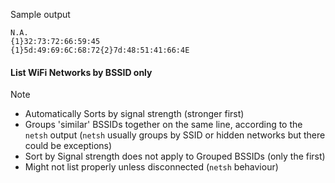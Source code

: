 Sample output
```
N.A.
{1}32:73:72:66:59:45
{1}5d:49:69:6C:68:72{2}7d:48:51:41:66:4E
```
#### List WiFi Networks by BSSID only

> [!NOTE]
> + Automatically Sorts by signal strength (stronger first)
> + Groups 'similar' BSSIDs together on the same line, according to the `netsh` output (`netsh` usually groups by SSID or hidden networks but there could be exceptions)
> + Sort by Signal strength does not apply to Grouped BSSIDs (only the first)
> + Might not list properly unless disconnected (`netsh` behaviour)
